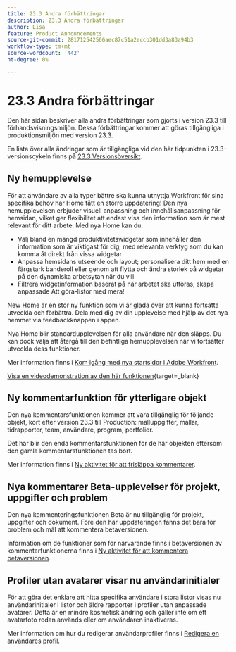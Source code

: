 ```yaml
---
title: 23.3 Andra förbättringar
description: 23.3 Andra förbättringar
author: Lisa
feature: Product Announcements
source-git-commit: 281712542566aec87c51a2eccb301dd3a83a94b3
workflow-type: tm+mt
source-wordcount: '442'
ht-degree: 0%

---
```


# 23.3 Andra förbättringar

Den här sidan beskriver alla andra förbättringar som gjorts i version 23.3 till förhandsvisningsmiljön. Dessa förbättringar kommer att göras tillgängliga i produktionsmiljön med version 23.3.

En lista över alla ändringar som är tillgängliga vid den här tidpunkten i 23.3-versionscykeln finns på [23.3 Versionsöversikt](/help/quicksilver/product-announcements/product-releases/23.3-release-activity/23-3-release-overview.md).

## Ny hemupplevelse

För att användare av alla typer bättre ska kunna utnyttja Workfront för sina specifika behov har Home fått en större uppdatering! Den nya hemupplevelsen erbjuder visuell anpassning och innehållsanpassning för hemsidan, vilket ger flexibilitet att endast visa den information som är mest relevant för ditt arbete. Med nya Home kan du:

* Välj bland en mängd produktivitetswidgetar som innehåller den information som är viktigast för dig, med relevanta verktyg som du kan komma åt direkt från vissa widgetar
* Anpassa hemsidans utseende och layout; personalisera ditt hem med en färgstark banderoll eller genom att flytta och ändra storlek på widgetar på den dynamiska arbetsytan när du vill
* Filtrera widgetinformation baserat på när arbetet ska utföras, skapa anpassade Att göra-listor med mera!

New Home är en stor ny funktion som vi är glada över att kunna fortsätta utveckla och förbättra. Dela med dig av din upplevelse med hjälp av det nya hemmet via feedbackknappen i appen.

Nya Home blir standardupplevelsen för alla användare när den släpps. Du kan dock välja att återgå till den befintliga hemupplevelsen när vi fortsätter utveckla dess funktioner.

Mer information finns i [Kom igång med nya startsidor i Adobe Workfront](/help/quicksilver/workfront-basics/using-home/new-home/get-started-with-new-home.md).

[Visa en videodemonstration av den här funktionen](https://video.tv.adobe.com/v/3420969/){target=_blank}

## Ny kommentarfunktion för ytterligare objekt

Den nya kommentarsfunktionen kommer att vara tillgänglig för följande objekt, kort efter version 23.3 till Production: malluppgifter, mallar, tidrapporter, team, användare, program, portfolior.

Det här blir den enda kommentarsfunktionen för de här objekten eftersom den gamla kommentarsfunktionen tas bort.

Mer information finns i [Ny aktivitet för att frisläppa kommentarer](/help/quicksilver/product-announcements/betas/new-commenting-experience-beta/new-commenting-beta-experience-release-activity.md).

## Nya kommentarer Beta-upplevelser för projekt, uppgifter och problem

Den nya kommenteringsfunktionen Beta är nu tillgänglig för projekt, uppgifter och dokument. Före den här uppdateringen fanns det bara för problem och mål att kommentera betaversionen.

Information om de funktioner som för närvarande finns i betaversionen av kommentarfunktionerna finns i [Ny aktivitet för att kommentera betaversionen](/help/quicksilver/product-announcements/betas/new-commenting-experience-beta/new-commenting-beta-experience-release-activity.md).

## Profiler utan avatarer visar nu användarinitialer

För att göra det enklare att hitta specifika användare i stora listor visas nu användarinitialer i listor och äldre rapporter i profiler utan anpassade avatarer. Detta är en mindre kosmetisk ändring och gäller inte om ett avatarfoto redan används eller om användaren inaktiveras.

Mer information om hur du redigerar användarprofiler finns i [Redigera en användares profil](/help/quicksilver/administration-and-setup/add-users/create-and-manage-users/edit-a-users-profile.md).
